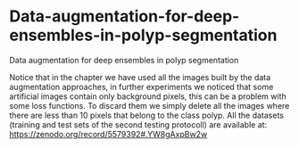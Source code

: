 # Data-augmentation-for-deep-ensembles-in-polyp-segmentation
Data augmentation for deep ensembles in polyp segmentation

Notice that in the chapter we have used all the images built by the data augmentation approaches, in further experiments we noticed that some artificial images contain only background pixels, this can be a problem with some loss functions.
To discard them we simply delete all the images where there are less than 10 pixels that belong to the class polyp.
All the datasets (training and test sets of the second testing protocoll) are available at:
https://zenodo.org/record/5579392#.YW8gAxpBw2w

